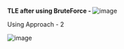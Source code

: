 <b>TLE after using BruteForce - </b>
![image](https://github.com/user-attachments/assets/61cf7a79-a031-4136-a1a8-26080fb4aba2)

Using Approach - 2 

![image](https://github.com/user-attachments/assets/32c4cb78-e519-4a98-9aa8-f3098696d1dd)
